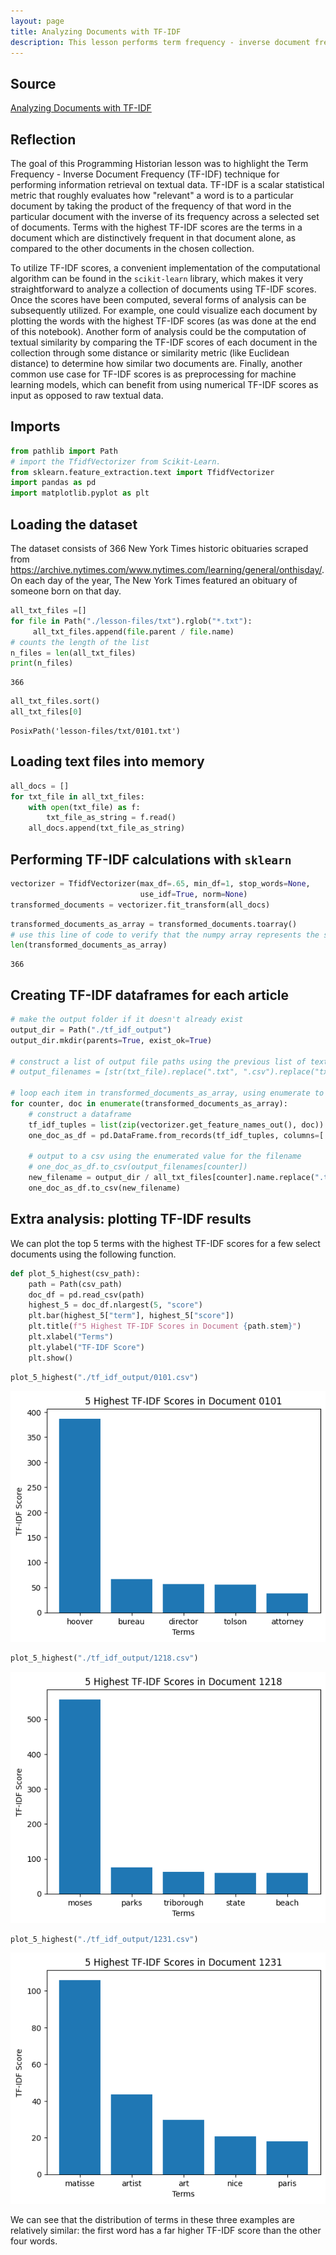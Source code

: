 ```yaml
---
layout: page
title: Analyzing Documents with TF-IDF
description: This lesson performs term frequency - inverse document frequency analysis on 366 obituaries using the scikit-learn library.
---
```


## Source

[Analyzing Documents with TF-IDF](https://programminghistorian.org/en/lessons/analyzing-documents-with-tfidf)

## Reflection

The goal of this Programming Historian lesson was to highlight the Term Frequency - Inverse Document Frequency (TF-IDF) technique for performing information retrieval on textual data. TF-IDF is a scalar statistical metric that roughly evaluates how "relevant" a word is to a particular document by taking the product of the frequency of that word in the particular document with the inverse of its frequency across a selected set of documents. Terms with the highest TF-IDF scores are the terms in a document which are distinctively frequent in that document alone, as compared to the other documents in the chosen collection.

To utilize TF-IDF scores, a convenient implementation of the computational algorithm can be found in the `scikit-learn` library, which makes it very straightforward to analyze a collection of documents using TF-IDF scores. Once the scores have been computed, several forms of analysis can be subsequently utilized. For example, one could visualize each document by plotting the words with the highest TF-IDF scores (as was done at the end of this notebook). Another form of analysis could be the computation of textual similarity by comparing the TF-IDF scores of each document in the collection through some distance or similarity metric (like Euclidean distance) to determine how similar two documents are. Finally, another common use case for TF-IDF scores is as preprocessing for machine learning models, which can benefit from using numerical TF-IDF scores as input as opposed to raw textual data.

## Imports

```python
from pathlib import Path
# import the TfidfVectorizer from Scikit-Learn.
from sklearn.feature_extraction.text import TfidfVectorizer
import pandas as pd
import matplotlib.pyplot as plt
```

## Loading the dataset

The dataset consists of 366 New York Times historic obituaries scraped from <https://archive.nytimes.com/www.nytimes.com/learning/general/onthisday/>. On each day of the year, The New York Times featured an obituary of someone born on that day.

```python
all_txt_files =[]
for file in Path("./lesson-files/txt").rglob("*.txt"):
     all_txt_files.append(file.parent / file.name)
# counts the length of the list
n_files = len(all_txt_files)
print(n_files)
```

    366

```python
all_txt_files.sort()
all_txt_files[0]
```

    PosixPath('lesson-files/txt/0101.txt')

## Loading text files into memory

```python
all_docs = []
for txt_file in all_txt_files:
    with open(txt_file) as f:
        txt_file_as_string = f.read()
    all_docs.append(txt_file_as_string)
```

## Performing TF-IDF calculations with `sklearn`

```python
vectorizer = TfidfVectorizer(max_df=.65, min_df=1, stop_words=None,
                             use_idf=True, norm=None)
transformed_documents = vectorizer.fit_transform(all_docs)
```

```python
transformed_documents_as_array = transformed_documents.toarray()
# use this line of code to verify that the numpy array represents the same number of documents that we have in the file list
len(transformed_documents_as_array)
```

    366

## Creating TF-IDF dataframes for each article

```python
# make the output folder if it doesn't already exist
output_dir = Path("./tf_idf_output")
output_dir.mkdir(parents=True, exist_ok=True)

# construct a list of output file paths using the previous list of text files the relative path for tf_idf_output
# output_filenames = [str(txt_file).replace(".txt", ".csv").replace("txt/", "tf_idf_output/") for txt_file in all_txt_files]

# loop each item in transformed_documents_as_array, using enumerate to keep track of the current position
for counter, doc in enumerate(transformed_documents_as_array):
    # construct a dataframe
    tf_idf_tuples = list(zip(vectorizer.get_feature_names_out(), doc))
    one_doc_as_df = pd.DataFrame.from_records(tf_idf_tuples, columns=['term', 'score']).sort_values(by='score', ascending=False).reset_index(drop=True)

    # output to a csv using the enumerated value for the filename
    # one_doc_as_df.to_csv(output_filenames[counter])
    new_filename = output_dir / all_txt_files[counter].name.replace(".txt", ".csv")
    one_doc_as_df.to_csv(new_filename)
```

## Extra analysis: plotting TF-IDF results

We can plot the top 5 terms with the highest TF-IDF scores for a few select documents using the following function.

```python
def plot_5_highest(csv_path):
    path = Path(csv_path)
    doc_df = pd.read_csv(path)
    highest_5 = doc_df.nlargest(5, "score")
    plt.bar(highest_5["term"], highest_5["score"])
    plt.title(f"5 Highest TF-IDF Scores in Document {path.stem}")
    plt.xlabel("Terms")
    plt.ylabel("TF-IDF Score")
    plt.show()
```

```python
plot_5_highest("./tf_idf_output/0101.csv")
```

![png](../assets/tf-idf_15_0.png)

```python
plot_5_highest("./tf_idf_output/1218.csv")
```

![png](../assets/tf-idf_16_0.png)

```python
plot_5_highest("./tf_idf_output/1231.csv")
```

![png](../assets/tf-idf_17_0.png)

We can see that the distribution of terms in these three examples are relatively similar: the first word has a far higher TF-IDF score than the other four words.

